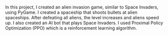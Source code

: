 In this project, I created an alien invasion game, similar to Space Invaders, using PyGame. I created a spaceship that shoots bullets at alien spaceships. After defeating all aliens, the level increases and aliens speed up. I also created an AI bot that plays Space Invaders. I used Proximal Policy Optimization (PPO) which is a reinforcement learning algorithm.
